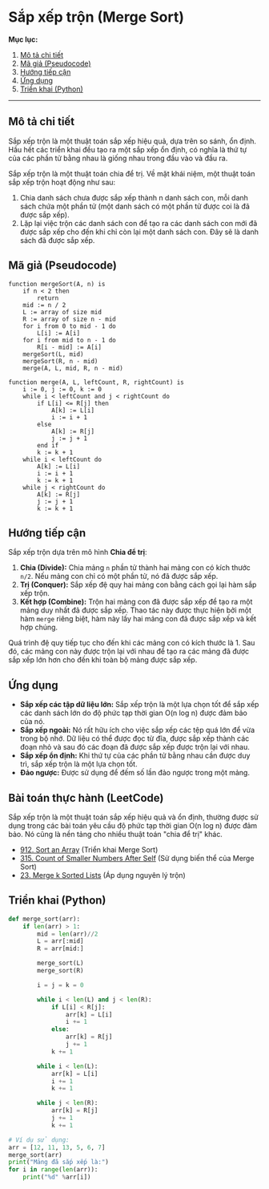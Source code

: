 
# Sắp xếp trộn (Merge Sort)

**Mục lục:**

1.  [Mô tả chi tiết](#mô-tả-chi-tiết)
2.  [Mã giả (Pseudocode)](#mã-giả-pseudocode)
3.  [Hướng tiếp cận](#hướng-tiếp-cận)
4.  [Ứng dụng](#ứng-dụng)
5.  [Triển khai (Python)](#triển-khai-python)

---

## Mô tả chi tiết

Sắp xếp trộn là một thuật toán sắp xếp hiệu quả, dựa trên so sánh, ổn định. Hầu hết các triển khai đều tạo ra một sắp xếp ổn định, có nghĩa là thứ tự của các phần tử bằng nhau là giống nhau trong đầu vào và đầu ra.

Sắp xếp trộn là một thuật toán chia để trị. Về mặt khái niệm, một thuật toán sắp xếp trộn hoạt động như sau:

1.  Chia danh sách chưa được sắp xếp thành n danh sách con, mỗi danh sách chứa một phần tử (một danh sách có một phần tử được coi là đã được sắp xếp).
2.  Lặp lại việc trộn các danh sách con để tạo ra các danh sách con mới đã được sắp xếp cho đến khi chỉ còn lại một danh sách con. Đây sẽ là danh sách đã được sắp xếp.

## Mã giả (Pseudocode)

```
function mergeSort(A, n) is
    if n < 2 then
        return
    mid := n / 2
    L := array of size mid
    R := array of size n - mid
    for i from 0 to mid - 1 do
        L[i] := A[i]
    for i from mid to n - 1 do
        R[i - mid] := A[i]
    mergeSort(L, mid)
    mergeSort(R, n - mid)
    merge(A, L, mid, R, n - mid)

function merge(A, L, leftCount, R, rightCount) is
    i := 0, j := 0, k := 0
    while i < leftCount and j < rightCount do
        if L[i] <= R[j] then
            A[k] := L[i]
            i := i + 1
        else
            A[k] := R[j]
            j := j + 1
        end if
        k := k + 1
    while i < leftCount do
        A[k] := L[i]
        i := i + 1
        k := k + 1
    while j < rightCount do
        A[k] := R[j]
        j := j + 1
        k := k + 1
```

## Hướng tiếp cận

Sắp xếp trộn dựa trên mô hình **Chia để trị**:

1.  **Chia (Divide):** Chia mảng `n` phần tử thành hai mảng con có kích thước `n/2`. Nếu mảng con chỉ có một phần tử, nó đã được sắp xếp.
2.  **Trị (Conquer):** Sắp xếp đệ quy hai mảng con bằng cách gọi lại hàm sắp xếp trộn.
3.  **Kết hợp (Combine):** Trộn hai mảng con đã được sắp xếp để tạo ra một mảng duy nhất đã được sắp xếp. Thao tác này được thực hiện bởi một hàm `merge` riêng biệt, hàm này lấy hai mảng con đã được sắp xếp và kết hợp chúng.

Quá trình đệ quy tiếp tục cho đến khi các mảng con có kích thước là 1. Sau đó, các mảng con này được trộn lại với nhau để tạo ra các mảng đã được sắp xếp lớn hơn cho đến khi toàn bộ mảng được sắp xếp.

## Ứng dụng

*   **Sắp xếp các tập dữ liệu lớn:** Sắp xếp trộn là một lựa chọn tốt để sắp xếp các danh sách lớn do độ phức tạp thời gian O(n log n) được đảm bảo của nó.
*   **Sắp xếp ngoài:** Nó rất hữu ích cho việc sắp xếp các tệp quá lớn để vừa trong bộ nhớ. Dữ liệu có thể được đọc từ đĩa, được sắp xếp thành các đoạn nhỏ và sau đó các đoạn đã được sắp xếp được trộn lại với nhau.
*   **Sắp xếp ổn định:** Khi thứ tự của các phần tử bằng nhau cần được duy trì, sắp xếp trộn là một lựa chọn tốt.
*   **Đảo ngược:** Được sử dụng để đếm số lần đảo ngược trong một mảng.

## Bài toán thực hành (LeetCode)

Sắp xếp trộn là một thuật toán sắp xếp hiệu quả và ổn định, thường được sử dụng trong các bài toán yêu cầu độ phức tạp thời gian O(n log n) được đảm bảo. Nó cũng là nền tảng cho nhiều thuật toán "chia để trị" khác.

*   [912. Sort an Array](https://leetcode.com/problems/sort-an-array/) (Triển khai Merge Sort)
*   [315. Count of Smaller Numbers After Self](https://leetcode.com/problems/count-of-smaller-numbers-after-self/) (Sử dụng biến thể của Merge Sort)
*   [23. Merge k Sorted Lists](https://leetcode.com/problems/merge-k-sorted-lists/) (Áp dụng nguyên lý trộn)

## Triển khai (Python)

```python
def merge_sort(arr):
    if len(arr) > 1:
        mid = len(arr)//2
        L = arr[:mid]
        R = arr[mid:]

        merge_sort(L)
        merge_sort(R)

        i = j = k = 0

        while i < len(L) and j < len(R):
            if L[i] < R[j]:
                arr[k] = L[i]
                i += 1
            else:
                arr[k] = R[j]
                j += 1
            k += 1

        while i < len(L):
            arr[k] = L[i]
            i += 1
            k += 1

        while j < len(R):
            arr[k] = R[j]
            j += 1
            k += 1

# Ví dụ sử dụng:
arr = [12, 11, 13, 5, 6, 7]
merge_sort(arr)
print("Mảng đã sắp xếp là:")
for i in range(len(arr)):
    print("%d" %arr[i])
```
